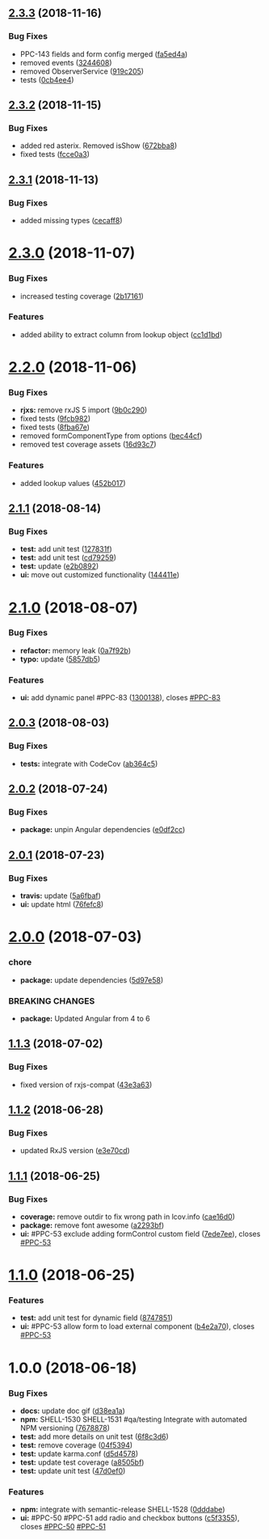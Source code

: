 ## [2.3.3](https://github.com/LabShare/ngx-forms/compare/v2.3.2...v2.3.3) (2018-11-16)


### Bug Fixes

* PPC-143 fields and form config merged ([fa5ed4a](https://github.com/LabShare/ngx-forms/commit/fa5ed4a))
* removed events ([3244608](https://github.com/LabShare/ngx-forms/commit/3244608))
* removed ObserverService ([919c205](https://github.com/LabShare/ngx-forms/commit/919c205))
* tests ([0cb4ee4](https://github.com/LabShare/ngx-forms/commit/0cb4ee4))

## [2.3.2](https://github.com/LabShare/ngx-forms/compare/v2.3.1...v2.3.2) (2018-11-15)


### Bug Fixes

* added red asterix. Removed isShow ([672bba8](https://github.com/LabShare/ngx-forms/commit/672bba8))
* fixed tests ([fcce0a3](https://github.com/LabShare/ngx-forms/commit/fcce0a3))

## [2.3.1](https://github.com/LabShare/ngx-forms/compare/v2.3.0...v2.3.1) (2018-11-13)


### Bug Fixes

* added missing types ([cecaff8](https://github.com/LabShare/ngx-forms/commit/cecaff8))

# [2.3.0](https://github.com/LabShare/ngx-forms/compare/v2.2.0...v2.3.0) (2018-11-07)


### Bug Fixes

* increased testing coverage ([2b17161](https://github.com/LabShare/ngx-forms/commit/2b17161))


### Features

* added ability to extract column from lookup object ([cc1d1bd](https://github.com/LabShare/ngx-forms/commit/cc1d1bd))

# [2.2.0](https://github.com/LabShare/ngx-forms/compare/v2.1.1...v2.2.0) (2018-11-06)


### Bug Fixes

* **rjxs:** remove rxJS 5 import ([9b0c290](https://github.com/LabShare/ngx-forms/commit/9b0c290))
* fixed tests ([9fcb982](https://github.com/LabShare/ngx-forms/commit/9fcb982))
* fixed tests ([8fba67e](https://github.com/LabShare/ngx-forms/commit/8fba67e))
* removed formComponentType from options ([bec44cf](https://github.com/LabShare/ngx-forms/commit/bec44cf))
* removed test coverage assets ([16d93c7](https://github.com/LabShare/ngx-forms/commit/16d93c7))


### Features

* added lookup values ([452b017](https://github.com/LabShare/ngx-forms/commit/452b017))

## [2.1.1](https://github.com/LabShare/ngx-forms/compare/v2.1.0...v2.1.1) (2018-08-14)


### Bug Fixes

* **test:** add unit test ([127831f](https://github.com/LabShare/ngx-forms/commit/127831f))
* **test:** add unit test ([cd79259](https://github.com/LabShare/ngx-forms/commit/cd79259))
* **test:** update ([e2b0892](https://github.com/LabShare/ngx-forms/commit/e2b0892))
* **ui:** move out customized functionality ([144411e](https://github.com/LabShare/ngx-forms/commit/144411e))

# [2.1.0](https://github.com/LabShare/ngx-forms/compare/v2.0.3...v2.1.0) (2018-08-07)


### Bug Fixes

* **refactor:** memory leak ([0a7f92b](https://github.com/LabShare/ngx-forms/commit/0a7f92b))
* **typo:** update ([5857db5](https://github.com/LabShare/ngx-forms/commit/5857db5))


### Features

* **ui:** add dynamic panel #PPC-83 ([1300138](https://github.com/LabShare/ngx-forms/commit/1300138)), closes [#PPC-83](https://github.com/LabShare/ngx-forms/issues/PPC-83)

## [2.0.3](https://github.com/LabShare/ngx-forms/compare/v2.0.2...v2.0.3) (2018-08-03)


### Bug Fixes

* **tests:** integrate with CodeCov ([ab364c5](https://github.com/LabShare/ngx-forms/commit/ab364c5))

## [2.0.2](https://github.com/LabShare/ngx-forms/compare/v2.0.1...v2.0.2) (2018-07-24)


### Bug Fixes

* **package:** unpin Angular dependencies ([e0df2cc](https://github.com/LabShare/ngx-forms/commit/e0df2cc))

## [2.0.1](https://github.com/LabShare/ngx-forms/compare/v2.0.0...v2.0.1) (2018-07-23)


### Bug Fixes

* **travis:** update ([5a6fbaf](https://github.com/LabShare/ngx-forms/commit/5a6fbaf))
* **ui:** update html ([76fefc8](https://github.com/LabShare/ngx-forms/commit/76fefc8))

# [2.0.0](https://github.com/LabShare/ngx-forms/compare/v1.1.3...v2.0.0) (2018-07-03)


### chore

* **package:** update dependencies ([5d97e58](https://github.com/LabShare/ngx-forms/commit/5d97e58))


### BREAKING CHANGES

* **package:** Updated Angular from 4 to 6

## [1.1.3](https://github.com/LabShare/ngx-forms/compare/v1.1.2...v1.1.3) (2018-07-02)


### Bug Fixes

* fixed version of rxjs-compat ([43e3a63](https://github.com/LabShare/ngx-forms/commit/43e3a63))

## [1.1.2](https://github.com/LabShare/ngx-forms/compare/v1.1.1...v1.1.2) (2018-06-28)


### Bug Fixes

* updated RxJS version ([e3e70cd](https://github.com/LabShare/ngx-forms/commit/e3e70cd))

## [1.1.1](https://github.com/LabShare/ngx-forms/compare/v1.1.0...v1.1.1) (2018-06-25)


### Bug Fixes

* **coverage:** remove outdir to fix wrong path in lcov.info ([cae16d0](https://github.com/LabShare/ngx-forms/commit/cae16d0))
* **package:** remove font awesome ([a2293bf](https://github.com/LabShare/ngx-forms/commit/a2293bf))
* **ui:** #PPC-53 exclude adding formControl custom field ([7ede7ee](https://github.com/LabShare/ngx-forms/commit/7ede7ee)), closes [#PPC-53](https://github.com/LabShare/ngx-forms/issues/PPC-53)

# [1.1.0](https://github.com/LabShare/ngx-forms/compare/v1.0.0...v1.1.0) (2018-06-25)


### Features

* **test:** add unit test for dynamic field ([8747851](https://github.com/LabShare/ngx-forms/commit/8747851))
* **ui:** #PPC-53 allow form  to load external component ([b4e2a70](https://github.com/LabShare/ngx-forms/commit/b4e2a70)), closes [#PPC-53](https://github.com/LabShare/ngx-forms/issues/PPC-53)

# 1.0.0 (2018-06-18)


### Bug Fixes

* **docs:** update doc gif ([d38ea1a](https://github.com/LabShare/ngx-forms/commit/d38ea1a))
* **npm:** SHELL-1530 SHELL-1531 #qa/testing Integrate with automated NPM versioning ([7678878](https://github.com/LabShare/ngx-forms/commit/7678878))
* **test:** add more details on unit test ([6f8c3d6](https://github.com/LabShare/ngx-forms/commit/6f8c3d6))
* **test:** remove coverage ([04f5394](https://github.com/LabShare/ngx-forms/commit/04f5394))
* **test:** update karma.conf ([d5d4578](https://github.com/LabShare/ngx-forms/commit/d5d4578))
* **test:** update test coverage ([a8505bf](https://github.com/LabShare/ngx-forms/commit/a8505bf))
* **test:** update unit test ([47d0ef0](https://github.com/LabShare/ngx-forms/commit/47d0ef0))


### Features

* **npm:** integrate with semantic-release SHELL-1528 ([0dddabe](https://github.com/LabShare/ngx-forms/commit/0dddabe))
* **ui:** #PPC-50 #PPC-51 add radio and checkbox buttons ([c5f3355](https://github.com/LabShare/ngx-forms/commit/c5f3355)), closes [#PPC-50](https://github.com/LabShare/ngx-forms/issues/PPC-50) [#PPC-51](https://github.com/LabShare/ngx-forms/issues/PPC-51)

